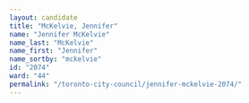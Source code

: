 ```yaml
---
layout: candidate
title: "McKelvie, Jennifer"
name: "Jennifer McKelvie"
name_last: "McKelvie"
name_first: "Jennifer"
name_sortby: "mckelvie"
id: "2074"
ward: "44"
permalink: "/toronto-city-council/jennifer-mckelvie-2074/"
---
```

